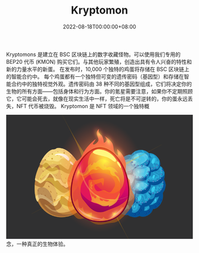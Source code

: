 ﻿---
title: "Kryptomon"
description: "拿一只神奇宝贝，用 Cryptokitty 摇晃它，最后用 Tamagotchi 摇一摇。 Kryptomon 将为 NFT 带来数字生物体验。"
date: 2022-08-18T00:00:00+08:00
lastmod: 2022-08-18T00:00:00+08:00
draft: false
authors: ["boodArno"]
authors: ["Metabd"]
featuredImage: "kryptomon.png"
tags: ["NFT Games","Kryptomon"]
categories: ["nfts"]
nfts: ["NFT Games"]
blockchain: "BSC"
website: "https://www.kryptomon.co/"
twitter: "https://twitter.com/KryptomonTeam"
discord: ""
telegram: "https://t.me/kryptomonofficial"
github: ""
youtube: ""
twitch: ""
facebook: ""
instagram: ""
reddit: ""
medium: ""
steam: ""
gitbook: ""
googleplay: ""
appstore: ""
status: "Live"
weight: 
lightgallery: true
toc: true
pinned: false
recommend: false
recommend1: false
---
Kryptomons 是建立在 BSC 区块链上的数字收藏怪物。可以使用我们专用的 BEP20 代币 (KMON) 购买它们。与其他玩家繁殖，创造出具有令人兴奋的特性和新的力量水平的新蛋。
在发布时，10,000 个独特的鸡蛋将存储在 BSC 区块链上的智能合约中。
每个鸡蛋都有一个独特但可变的遗传密码（基因型）和存储在智能合约中的独特视觉外观。遗传密码由 38 种不同的基因型组成，它们将决定你的生物的所有方面——包括身体和行为方面。你的氪星需要注意，如果你不定期照顾它，它可能会死去，就像在现实生活中一样，死亡将是不可逆转的，你的蛋永远丢失，NFT 代币被烧毁。
Kryptomon 是 NFT 领域的一个独特概

![kryptomon-dapp-games-bsc-image1_235c54efdc3f3247e923653c6715fdfd](kryptomon-dapp-games-bsc-image1_235c54efdc3f3247e923653c6715fdfd.png)念，一种真正的生物体验。